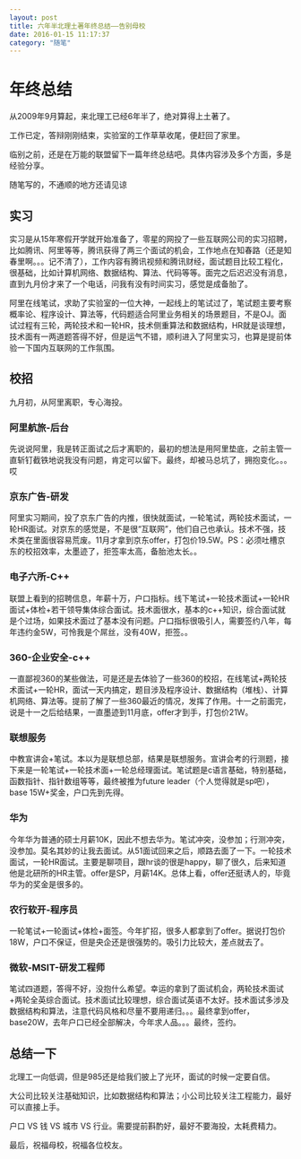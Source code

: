 ```yaml
---
layout: post
title: 六年半北理土著年终总结——告别母校
date: 2016-01-15 11:17:37
category: "随笔"
---
```



# 年终总结


从2009年9月算起，来北理工已经6年半了，绝对算得上土著了。

工作已定，答辩刚刚结束，实验室的工作草草收尾，便赶回了家里。

临别之前，还是在万能的联盟留下一篇年终总结吧。具体内容涉及多个方面，多是经验分享。

随笔写的，不通顺的地方还请见谅

## 实习

实习是从15年寒假开学就开始准备了，零星的网投了一些互联网公司的实习招聘，比如腾讯、阿里等等，腾讯获得了两三个面试的机会，工作地点在知春路（还是知春里啊。。。记不清了），工作内容有腾讯视频和腾讯财经，面试题目比较工程化，很基础，比如计算机网络、数据结构、算法、代码等等。面完之后迟迟没有消息，直到九月份才来了一个电话，问我有没有时间实习，感觉是成备胎了。

阿里在线笔试，求助了实验室的一位大神，一起线上的笔试过了，笔试题主要考察概率论、程序设计、算法等，代码题适合阿里业务相关的场景题目，不是OJ。面试过程有三轮，两轮技术和一轮HR，技术侧重算法和数据结构，HR就是谈理想，技术面有一两道题答得不好，但是运气不错，顺利进入了阿里实习，也算是提前体验一下国内互联网的工作氛围。

## 校招

九月初，从阿里离职，专心海投。

### 阿里航旅-后台

先说说阿里，我是转正面试之后才离职的，最初的想法是用阿里垫底，之前主管一直斩钉截铁地说我没有问题，肯定可以留下。最终，却被马总坑了，拥抱变化。。。哎

### 京东广告-研发

阿里实习期间，投了京东广告的内推，很快就面试，一轮笔试，两轮技术面试，一轮HR面试。对京东的感觉是，不是很“互联网”，他们自己也承认。技术不强，技术类在里面很容易荒废。11月才拿到京东offer，打包价19.5W。PS：必须吐槽京东的校招效率，太墨迹了，拒签率太高，备胎池太长。。

### 电子六所-C++

联盟上看到的招聘信息，年薪十万，户口指标。线下笔试+一轮技术面试+一轮HR面试+体检+若干领导集体综合面试。技术面很水，基本的c++知识，综合面试就是个过场，如果技术面过了基本没有问题。户口指标很吸引人，需要签约八年，每年违约金5W，可怜我是个屌丝，没有40W，拒签。。

### 360-企业安全-c++

一直鄙视360的某些做法，可是还是去体验了一些360的校招，在线笔试+两轮技术面试+一轮HR，面试一天内搞定，题目涉及程序设计、数据结构（堆栈）、计算机网络、算法等。提前了解了一些360最近的情况，发挥了作用。十一之前面完，说是十一之后给结果，一直墨迹到11月底，offer才到手，打包价21W。

### 联想服务

中教宣讲会+笔试。本以为是联想总部，结果是联想服务。宣讲会考的行测题，接下来是一轮笔试+一轮技术面+一轮总经理面试。笔试题是c语言基础，特别基础，函数指针、指针数组等等，最终被推为future leader（个人觉得就是sp吧），base 15W+奖金，户口先到先得。

### 华为

今年华为普通的硕士月薪10K，因此不想去华为。笔试冲突，没参加；行测冲突，没参加。莫名其妙的让我去面试。从51面试回来之后，顺路去面了一下。一轮技术面试，一轮HR面试。主要是聊项目，跟hr谈的很是happy，聊了很久，后来知道他是北研所的HR主管。offer是SP，月薪14K。总体上看，offer还挺诱人的，毕竟华为的奖金是很多的。

### 农行软开-程序员

一轮笔试+一轮面试+体检+面签。今年扩招，很多人都拿到了offer。据说打包价18W，户口不保证，但是央企还是很强势的。吸引力比较大，差点就去了。

### 微软-MSIT-研发工程师

笔试四道题，答得不好，没抱什么希望。幸运的拿到了面试机会，两轮技术面试+两轮全英综合面试。技术面试比较理想，综合面试英语不太好。技术面试多涉及数据结构和算法，注意代码风格和尽量不要用递归。。。最终拿到offer，base20W，去年户口已经全部解决，今年求人品。。。最终，签约。

## 总结一下

北理工一向低调，但是985还是给我们披上了光环，面试的时候一定要自信。

大公司比较关注基础知识，比如数据结构和算法；小公司比较关注工程能力，最好可以直接上手。

户口 VS  钱 VS 城市 VS 行业。需要提前斟酌好，最好不要海投，太耗费精力。

最后，祝福母校，祝福各位校友。
